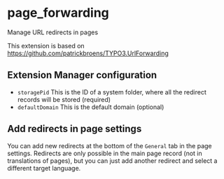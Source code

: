 # page_forwarding
Manage URL redirects in pages

This extension is based on https://github.com/patrickbroens/TYPO3.UrlForwarding

## Extension Manager configuration

- `storagePid` This is the ID of a system folder, where all the redirect records will be stored (required)
- `defaultDomain` This is the default domain (optional)

## Add redirects in page settings

You can add new redirects at the bottom of the `General` tab in the page settings. Redirects are only possible in the main page record (not in translations of pages), but you can just add another redirect and select a different target language.
